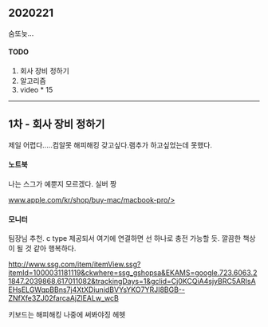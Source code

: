 ## 2020221

숨또늦...

#### TODO

1. 회사 장비 정하기 
2. 알고리즘
3. video * 15

----

## 1차 - 회사 장비 정하기

제일 어렵다.....컴알못 해피해킹 갖고싶다.램추가 하고싶었는데 못했다. 

#### 노트북  

나는 스그가 예뿐지 모르겠다. 실버 짱 

www.apple.com/kr/shop/buy-mac/macbook-pro/>

#### 모니터

팀장님 추천. c type 제공되서 여기에 연결하면 선 하나로 충전 가능할 듯. 깔끔한 책상이 될 것 같아 행복하다.

http://www.ssg.com/item/itemView.ssg?itemId=1000031181119&ckwhere=ssg_gshopsa&EKAMS=google.723.6063.21847.2039868.617011082&trackingDays=1&gclid=Cj0KCQiA4sjyBRC5ARIsAEHsELGWqpBBns7j4XtXDiunidBVYsYKO7YRJI8BGB--ZNfXfe3ZJ02farcaAjZlEALw_wcB

키보드는 해피해킹 나중에 써봐야징 헤헷 